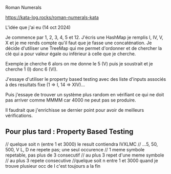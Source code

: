 Roman Numerals

https://kata-log.rocks/roman-numerals-kata


L'idée que j'ai eu (14 oct 2024)

Je commence par 1, 2, 3, 4, 5 et 12.
J'écris une HashMap je remplis I, IV, V, X et je me rends compte qu'il faut que je fasse une concaténation.
Je décide d'utiliser une TreeMap qui me permet d'ordonner et de chercher la clé qui a pour valeur égale ou inférieur à celle que je cherche.

Exemple je cherche 6 alors on me donne le 5 (V) puis je soustrait et je cherche 1 (I) donc 6 (VI).

J'essaye d'utiliser le property based testing avec des liste d'inputs associés à des resultats fixe (1 => I, 14 => XIV)...

Puis j'essaye de trouver un système plus random en vérifiant ce qui ne doit pas arriver comme MMMM car 4000 ne peut pas se produire.

Il faudrait que j'enrichisse se dernier point pour avoir de meilleurs vérifications.


## Pour plus tard :  Property Based Testing


  // quelque soit n (entre 1 et 3000) le result contiendra IVXLMC
  // ...5, 50, 500, V L, D ne repete pas; une seul occurence
  // 1 meme symbole repetable, pas plus de 3 consecutif
  // au plus 3 repet d'une meme symbole
  // au plus 3 repete consecutive
  //quelque soit n entre 1 et 3000 quand je trouve plusieur occ de I c'est toujours a la fin

  
